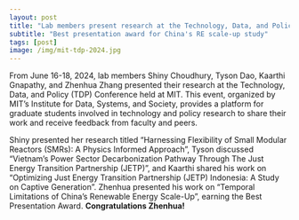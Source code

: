 ```yaml
---
layout: post
title: "Lab members present research at the Technology, Data, and Policy (TDP) Conference at MIT"
subtitle: "Best presentation award for China's RE scale-up study"
tags: [post]
image: /img/mit-tdp-2024.jpg
---
```


From June 16-18, 2024, lab members Shiny Choudhury, Tyson Dao, Kaarthi Gnapathy, and Zhenhua Zhang presented their research at the Technology, Data, and Policy (TDP) Conference held at MIT. This event, organized by MIT’s Institute for Data, Systems, and Society, provides a platform for graduate students involved in technology and policy research to share their work and receive feedback from faculty and peers.

Shiny presented her research titled “Harnessing Flexibility of Small Modular Reactors (SMRs): A Physics Informed Approach”, Tyson discussed “Vietnam’s Power Sector Decarbonization Pathway Through The Just Energy Transition Partnership (JETP)”, and Kaarthi shared his work on “Optimizing Just Energy Transition Partnership (JETP) Indonesia: A Study on Captive Generation”. Zhenhua presented his work on “Temporal Limitations of China’s Renewable Energy Scale-Up”, earning the Best Presentation Award. **Congratulations Zhenhua!**


